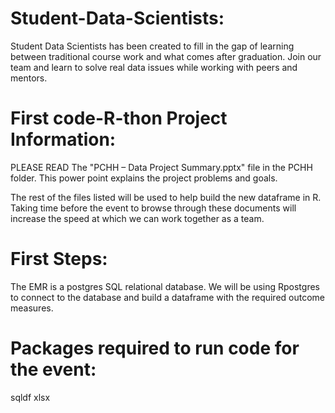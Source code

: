 # Student-Data-Scientists:
Student Data Scientists has been created to fill in the gap of learning between traditional course work and what comes after graduation. 
Join our team and learn to solve real data issues while working with peers and mentors.

# First code-R-thon Project Information: 
PLEASE READ The "PCHH – Data Project Summary.pptx" file in the PCHH folder.
This power point explains the project problems and goals.

The rest of the files listed will be used to help build the new dataframe in R.  
Taking time before the event to browse through these documents will increase the speed at which we can work together as a team. 

# First Steps:
The EMR is a postgres SQL relational database.  We will be using Rpostgres to connect to the database and build a dataframe with the required outcome measures. 

# Packages required to run code for the event:
sqldf
xlsx

